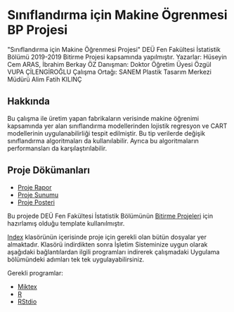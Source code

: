 # Sınıflandırma için Makine Ögrenmesi BP Projesi
"Sınıflandırma için Makine Öğrenmesi Projesi" DEÜ Fen Fakültesi İstatistik Bölümü 2019-2019 Bitirme Projesi kapsamında  yapılmıştır.
Yazarlar: Hüseyin Cem ARAS, İbrahim Berkay ÖZ
Danışman: Doktor Öğretim Üyesi Özgül VUPA ÇİLENGİROĞLU
Çalışma Ortağı: SANEM Plastik Tasarım Merkezi Müdürü Alim Fatih KILINÇ

## Hakkında
Bu çalışma ile üretim yapan fabrikaların verisinde makine öğrenimi kapsamında yer alan sınıflandırma modellerinden lojistik regresyon ve CART modellerinin uygulanabilirliği tespit edilmiştir. Bu tip verilerde değişik sınıflandırma algoritmaları da kullanılabilir. Ayrıca bu algoritmaların performansları da karşılaştırılabilir.

## Proje Dökümanları
- [Proje Rapor](/pdfs/Rapor.pdf)
- [Proje Sunumu](/pdfs/Sunum.pdf)
- [Proje Posteri](/pdfs/Poster.pdf)

Bu projede DEÜ Fen Fakültesi İstatistik Bölümünün [Bitirme Projeleri](http://istatistik.deu.edu.tr/index.php/tr/bitirme-projeleri/) için hazırlamış olduğu template kullanılmıştır.

[Index](/index) klasörünün içerisinde proje için gerekli olan bütün dosyalar yer almaktadır. Klasörü indirdikten sonra İşletim Sisteminize uygun olarak aşağıdaki bağlantılardan ilgili programları indirerek çalışmadaki Uygulama bölümündeki adımları tek tek uygulayabilirsiniz.

Gerekli programlar:
- [Miktex](https://miktex.org/download)
- [R](https://cloud.r-project.org/)
- [RStdio](https://rstudio.com/products/rstudio/download/)
